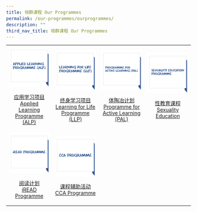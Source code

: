 ```yaml
---
title: 培群课程 Our Programmes
permalink: /our-programmes/ourprogrammes/
description: ""
third_nav_title: 培群课程 Our Programmes
---
```

<table>
	<tr>
		<td width="25%">
			<a href="/our-programmes/ALP/">
				<img src="/images/Prog%20icon/alp.jpg"/>
				<p align="center">应用学习项目<br>Applied Learning Programme (ALP)</p>
			</a>
		</td>
		<td width="25%">
			<a href="/our-programmes/LLP/">
				<img src="/images/Prog%20icon/llp.jpg"/>
				<p align="center">终身学习项目<br>Learning for Life Programme (LLP)</p>
			</a>
		</td>
		<td width="25%">
			<a href="/our-programmes/PAL/">
				<img src="/images/Prog%20icon/pal.jpg"/>
				<p align="center">体陶冶计划<br>Programme for Active Learning (PAL)</p>
			</a>
		</td>
		<td width="25%">
			<a href="/our-programmes/CCE/Sexuality-Education/">
				<img src="/images/Prog%20icon/sep.jpg"/>
				<p align="center">性教育课程<br>Sexuality Education</p>
			</a>
		</td>
	</tr>
	<tr>
		<td width="25%">
			<a href="/our-programmes/iREAD/">
				<img src="/images/Prog%20icon/iread.jpg"/>
				<p align="center">阅读计划<br>iREAD Programme</p>
			</a>
		</td>
		<td width="25%">
			<a href="/our-curriculum/Our-Programmes/CCA/">
				<img src="/images/Prog%20icon/cca.jpg"/>
				<p align="center">课程辅助活动<br>CCA Programme</p>
			</a>
		</td>